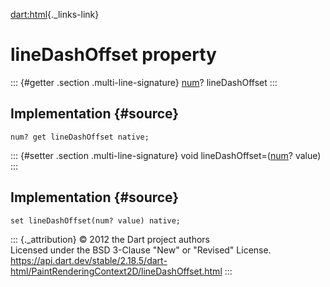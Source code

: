 [dart:html](../../dart-html/dart-html-library){._links-link}

lineDashOffset property
=======================

::: {#getter .section .multi-line-signature}
[num](../../dart-core/num-class)? lineDashOffset
:::

Implementation {#source}
--------------

``` {.language-dart data-language="dart"}
num? get lineDashOffset native;
```

::: {#setter .section .multi-line-signature}
void lineDashOffset=([num](../../dart-core/num-class)? value)
:::

Implementation {#source}
--------------

``` {.language-dart data-language="dart"}
set lineDashOffset(num? value) native;
```

::: {._attribution}
© 2012 the Dart project authors\
Licensed under the BSD 3-Clause \"New\" or \"Revised\" License.\
<https://api.dart.dev/stable/2.18.5/dart-html/PaintRenderingContext2D/lineDashOffset.html>
:::
